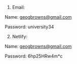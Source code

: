 
1. Email: 

Name: geogbrowns@gmail.com 

Password: university34 

 

2. Netlify:  

Name: geogbrowns@gmail.com 

Password: 6hp25HRw4m*c

